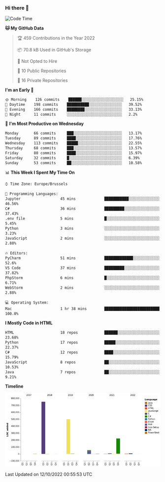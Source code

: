 ### Hi there 👋

<!--START_SECTION:waka-->
![Code Time](http://img.shields.io/badge/Code%20Time-1%2C127%20hrs%206%20mins-blue)

**🐱 My GitHub Data** 

> 🏆 459 Contributions in the Year 2022
 > 
> 📦 70.8 kB Used in GitHub's Storage 
 > 
> 🚫 Not Opted to Hire
 > 
> 📜 10 Public Repositories 
 > 
> 🔑 16 Private Repositories  
 > 
**I'm an Early 🐤** 

```text
🌞 Morning    126 commits    ██████░░░░░░░░░░░░░░░░░░░   25.15% 
🌆 Daytime    198 commits    ██████████░░░░░░░░░░░░░░░   39.52% 
🌃 Evening    166 commits    ████████░░░░░░░░░░░░░░░░░   33.13% 
🌙 Night      11 commits     ░░░░░░░░░░░░░░░░░░░░░░░░░   2.2%

```
📅 **I'm Most Productive on Wednesday** 

```text
Monday       66 commits     ███░░░░░░░░░░░░░░░░░░░░░░   13.17% 
Tuesday      89 commits     ████░░░░░░░░░░░░░░░░░░░░░   17.76% 
Wednesday    113 commits    █████░░░░░░░░░░░░░░░░░░░░   22.55% 
Thursday     68 commits     ███░░░░░░░░░░░░░░░░░░░░░░   13.57% 
Friday       80 commits     ████░░░░░░░░░░░░░░░░░░░░░   15.97% 
Saturday     32 commits     █░░░░░░░░░░░░░░░░░░░░░░░░   6.39% 
Sunday       53 commits     ██░░░░░░░░░░░░░░░░░░░░░░░   10.58%

```


📊 **This Week I Spent My Time On** 

```text
⌚︎ Time Zone: Europe/Brussels

💬 Programming Languages: 
Jupyter                  45 mins             ███████████░░░░░░░░░░░░░░   46.56% 
C#                       36 mins             █████████░░░░░░░░░░░░░░░░   37.43% 
.env file                5 mins              █░░░░░░░░░░░░░░░░░░░░░░░░   5.45% 
Python                   3 mins              ░░░░░░░░░░░░░░░░░░░░░░░░░   3.23% 
JavaScript               2 mins              ░░░░░░░░░░░░░░░░░░░░░░░░░   2.88%

🔥 Editors: 
PyCharm                  51 mins             █████████████░░░░░░░░░░░░   52.6% 
VS Code                  37 mins             █████████░░░░░░░░░░░░░░░░   37.82% 
PhpStorm                 6 mins              █░░░░░░░░░░░░░░░░░░░░░░░░   6.71% 
WebStorm                 2 mins              ░░░░░░░░░░░░░░░░░░░░░░░░░   2.88%

💻 Operating System: 
Mac                      1 hr 38 mins        █████████████████████████   100.0%

```

**I Mostly Code in HTML** 

```text
HTML                     18 repos            ██████░░░░░░░░░░░░░░░░░░░   23.68% 
Python                   17 repos            █████░░░░░░░░░░░░░░░░░░░░   22.37% 
C#                       12 repos            ████░░░░░░░░░░░░░░░░░░░░░   15.79% 
JavaScript               8 repos             ██░░░░░░░░░░░░░░░░░░░░░░░   10.53% 
Java                     7 repos             ██░░░░░░░░░░░░░░░░░░░░░░░   9.21%

```


**Timeline**

![Chart not found](https://raw.githubusercontent.com/guillaumedeplancke/guillaumedeplancke/main/charts/bar_graph.png) 


 Last Updated on 12/10/2022 00:55:53 UTC
<!--END_SECTION:waka-->
